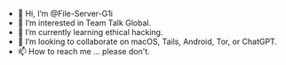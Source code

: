 - 👋 Hi, I’m @File-Server-G1i
- 👀 I’m interested in Team Talk Global. 
- 🌱 I’m currently learning ethical hacking.
- 💞️ I’m looking to collaborate on macOS, Tails, Android, Tor, or ChatGPT.
- 📫 How to reach me ... please don't.

<!---
File-Server-G1i/File-Server-G1i is a ✨ special ✨ repository because its `README.md` (this file) appears on your GitHub profile.
You can click the Preview link to take a look at your changes.
--->
